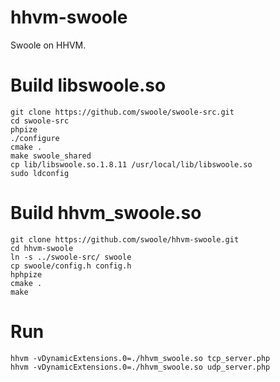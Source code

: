 hhvm-swoole
=================
Swoole on HHVM.

Build libswoole.so
====
```shell
git clone https://github.com/swoole/swoole-src.git
cd swoole-src
phpize
./configure
cmake .
make swoole_shared
cp lib/libswoole.so.1.8.11 /usr/local/lib/libswoole.so
sudo ldconfig
```

Build hhvm_swoole.so
====
```shell
git clone https://github.com/swoole/hhvm-swoole.git
cd hhvm-swoole
ln -s ../swoole-src/ swoole
cp swoole/config.h config.h
hphpize
cmake .
make
```

Run
====
```shell
hhvm -vDynamicExtensions.0=./hhvm_swoole.so tcp_server.php
hhvm -vDynamicExtensions.0=./hhvm_swoole.so udp_server.php
```
